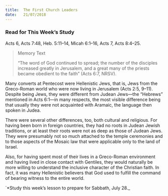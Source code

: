 ```yaml
---
title:  The First Church Leaders
date:   21/07/2018
---
```


### Read for This Week’s Study
Acts 6, Acts 7:48, Heb. 5:11–14, Micah 6:1–16, Acts 7, Acts 8:4–25.

> <p>Memory Text</p>
> “The word of God continued to spread; the number of the disciples increased greatly in Jerusalem, and a great many of the priests became obedient to the faith” (Acts 6:7, NRSV).

Many converts at Pentecost were Hellenistic Jews, that is, Jews from the Greco-Roman world who were now living in Jerusalem (Acts 2:5, 9–11). Despite being Jews, they were different from Judean Jews—the “Hebrews” mentioned in Acts 6:1—in many respects, the most visible difference being that usually they were not acquainted with Aramaic, the language then spoken in Judea.

There were several other differences, too, both cultural and religious. For having been born in foreign countries, they had no roots in Judean Jewish traditions, or at least their roots were not as deep as those of Judean Jews. They were presumably not so much attached to the temple ceremonies and to those aspects of the Mosaic law that were applicable only to the land of Israel.

Also, for having spent most of their lives in a Greco-Roman environment and having lived in close contact with Gentiles, they would naturally be more willing to understand the inclusive character of the Christian faith. In fact, it was many Hellenistic believers that God used to fulfill the command of bearing witness to the entire world. 

`*Study this week’s lesson to prepare for Sabbath, July 28._